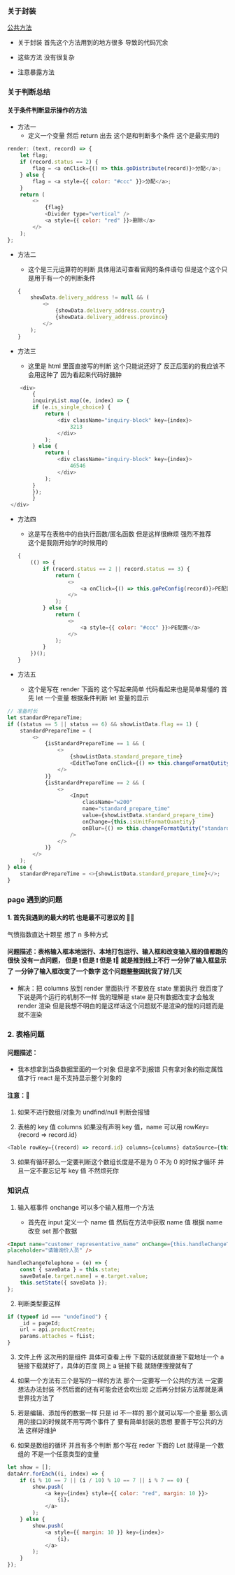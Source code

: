 ### 关于封装

[公共方法](../../public/common.jsx)

-   关于封装 首先这个方法用到的地方很多 导致的代码冗余

-   这些方法 没有很复杂

-   注意暴露方法

### 关于判断总结

#### 关于条件判断显示操作的方法

-   方法一
    -   定义一个变量 然后 return 出去 这个是和判断多个条件 这个是最实用的

```js
render: (text, record) => {
    let flag;
    if (record.status == 2) {
        flag = <a onClick={() => this.goDistribute(record)}>分配</a>;
    } else {
        flag = <a style={{ color: "#ccc" }}>分配</a>;
    }
    return (
        <>
            {flag}
            <Divider type="vertical" />
            <a style={{ color: "red" }}>删除</a>
        </>
    );
};
```

-   方法二

    -   这个是三元运算符的判断 具体用法可查看官网的条件语句
        但是这个这个只是用于有一个的判断条件

    ```js
    {
        showData.delivery_address != null && (
            <>
                {showData.delivery_address.country}
                {showData.delivery_address.province}
            </>
        );
    }
    ```

-   方法三
    -   这里是 html 里面直接写的判断 这个只能说还好了 反正后面的的我应该不会用这种了
        因为看起来代码好臃肿

```js
    <div>
        {
        inquiryList.map((e, index) => {
        if (e.is_single_choice) {
            return (
                <div className="inquiry-block" key={index}>
                    3213
                </div>
            );
        } else {
            return (
                <div className="inquiry-block" key={index}>
                    46546
                </div>
            );
        }
        });
        }
 </div>

```

-   方法四

    -   这是写在表格中的自执行函数/匿名函数 但是这样很麻烦 强烈不推荐  
        这个是我刚开始学的时候用的

    ```js
    {
        (() => {
            if (record.status == 2 || record.status == 3) {
                return (
                    <>
                        <a onClick={() => this.goPeConfig(record)}>PE配置</a>
                    </>
                );
            } else {
                return (
                    <>
                        <a style={{ color: "#ccc" }}>PE配置</a>
                    </>
                );
            }
        })();
    }
    ```

-   方法五
    -   这个是写在 render 下面的 这个写起来简单 代码看起来也是简单易懂的
        首先 let 一个变量 根据条件判断 let 变量的显示

```js
// 准备时长
let standardPrepareTime;
if ((status == 5 || status == 6) && showListData.flag == 1) {
    standardPrepareTime = (
        <>
            {isStandardPrepareTime == 1 && (
                <>
                    {showListData.standard_prepare_time}
                    <EditTwoTone onClick={() => this.changeFormatQutity("standard_prepare_time")} />
                </>
            )}
            {isStandardPrepareTime == 2 && (
                <>
                    <Input
                        className="w200"
                        name="standard_prepare_time"
                        value={showListData.standard_prepare_time}
                        onChange={this.isUnitFormatQuantity}
                        onBlur={() => this.changeFormatQutity("standard_prepare_time")}
                    />
                </>
            )}
        </>
    );
} else {
    standardPrepareTime = <>{showListData.standard_prepare_time}</>;
}
```

### page 遇到的问题

#### 1. 首先我遇到的最大的坑 也是最不可思议的 💢💢

气愤指数直达十颗星 想了 n 多种方式

#### 问题描述：表格输入框本地运行、本地打包运行、输入框和改变输入框的值都跑的很快 没有一点问题， 但是 ❗ 但是 ❗ 但是 ❗😤 就是推到线上不行 一分钟了输入框显示了 一分钟了输入框改变了一个数字 这个问题整整困扰我了好几天

-   解决：把 columns 放到 render 里面执行 不要放在 state 里面执行 我百度了下说是两个运行的机制不一样 我的理解是 state 是只有数据改变才会触发 render 渲染 但是我想不明白的是这样话这个问题就不是渲染的慢的问题而是就不渲染

### 2. 表格问题

#### 问题描述：

-   我本想拿到当条数据里面的一个对象 但是拿不到报错 只有拿对象的指定属性值才行 react 是不支持显示整个对象的

#### 注意：🚩

1. 如果不进行数组/对象为 undfind/null 判断会报错

2. 表格的 key 值 columns 如果没有声明 key 值，name 可以用 rowKey={record => record.id}

```js
<Table rowKey={(record) => record.id} columns={columns} dataSource={this.state.dataList} />
```

3. 如果有循环那么一定要判断这个数组长度是不是为 0 不为 0 的时候才循环 并且一定不要忘记写 key 值 不然烦死你

### 知识点

1. 输入框事件 onchange 可以多个输入框用一个方法

    - 首先在 input 定义一个 name 值 然后在方法中获取 name 值 根据 name 改变 set 那个数据

```html
<Input name="customer_representative_name" onChange={this.handleChangeTelephone} style={{ width: 200 }}
placeholder="请输询价人员" />
```

```js
handleChangeTelephone = (e) => {
    const { saveData } = this.state;
    saveData[e.target.name] = e.target.value;
    this.setState({ saveData });
};
```

2. 判断类型要这样

```js
if (typeof id === "undefined") {
    _id = pageId;
    url = api.productCreate;
    params.attaches = fList;
}
```

3. 文件上传 这次用的是组件 具体可查看上传 下载的话就就直接下载地址一个 a 链接下载就好了，具体的百度 网上 a 链接下载 就随便搜搜就有了

4. 如果一个方法有三个是写的一样的方法 那个一定要写一个公共的方法 一定要想法办法封装 不然后面的还有可能会还会吹出现 之后再分封装方法那就是满世界找方法了

5. 若是编辑、添加传的数据一样 只是 id 不一样的 那个就可以写一个变量 那么调用的接口的时候就不用写两个事件了 要有简单封装的思想 要善于写公共的方法 这样好维护

6. 如果是数组的循环 并且有多个判断 那个写在 reder 下面的 Let 就得是一个数组的 不是一个任意类型的变量

```js
let show = [];
dataArr.forEach((i, index) => {
    if (i % 10 == 7 || (i / 10) % 10 == 7 || i % 7 == 0) {
        show.push(
            <a key={index} style={{ color: "red", margin: 10 }}>
                {i}，
            </a>
        );
    } else {
        show.push(
            <a style={{ margin: 10 }} key={index}>
                {i}，
            </a>
        );
    }
});
```
